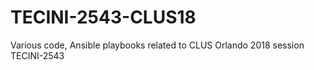 # TECINI-2543-CLUS18
Various code, Ansible playbooks related to CLUS Orlando 2018 session TECINI-2543
